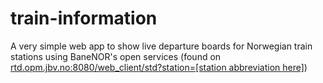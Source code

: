 # train-information
A very simple web app to show live departure boards for Norwegian train stations using BaneNOR's open services (found on <a href='rtd.opm.jbv.no:8080/web_client/std?station=OSL'>rtd.opm.jbv.no:8080/web_client/std?station=[station abbreviation here]</a>)
